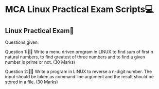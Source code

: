 # MCA Linux Practical Exam Scripts💻
## Linux Practical Exam🐧


Questions given:

Question 1:👨‍💻
Write a menu driven program in LINUX to find sum
of first n natural numbers, to find greatest of three
numbers and to find a given number is prime or
not.                                      (30 Marks)



Question 2:👨‍💻
Write a program in LINUX to reverse a n-digit
number. The input should be taken as command
line argument and the result should be stored in a
file.                                     (30 Marks)

